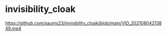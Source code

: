 # invisibility_cloak
https://github.com/saums23/invisibility_cloak/blob/main/VID_20210804213849.mp4
